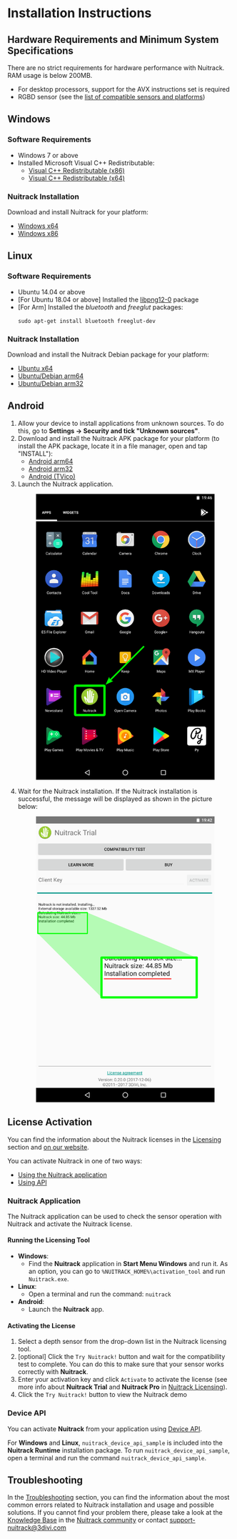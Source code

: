 # Installation Instructions

## Hardware Requirements and Minimum System Specifications 

There are no strict requirements for hardware performance with Nuitrack. RAM usage is below 200MB.

* For desktop processors, support for the AVX instructions set is required
* RGBD sensor (see the [list of compatible sensors and platforms](https://nuitrack.com/#sensors))

## Windows

### Software Requirements 

* Windows 7 or above
* Installed Microsoft Visual C++ Redistributable:
  * [Visual C++ Redistributable (x86)](https://aka.ms/vs/16/release/vc_redist.x86.exe)
  * [Visual C++ Redistributable (x64)](https://aka.ms/vs/16/release/vc_redist.x64.exe)

### Nuitrack Installation  

Download and install Nuitrack for your platform:
* [Windows x64](/Platforms/nuitrack-windows-x64.exe)
* [Windows x86](/Platforms/nuitrack-windows-x86.exe)

## Linux 

### Software Requirements 

* Ubuntu 14.04 or above
* [For Ubuntu 18.04 or above] Installed the [libpng12-0](http://launchpadlibrarian.net/233197129/libpng12-0_1.2.54-1ubuntu1_amd64.deb) package
* [For Arm] Installed the _bluetooth_ and _freeglut_ packages: 
   ```
   sudo apt-get install bluetooth freeglut-dev
   ```

### Nuitrack Installation 

Download and install the Nuitrack Debian package for your platform:
* [Ubuntu x64](/Platforms/nuitrack-ubuntu-amd64.deb)
* [Ubuntu/Debian arm64](/Platforms/nuitrack-linux-arm64.deb)
* [Ubuntu/Debian arm32](/Platforms/nuitrack-linux-armhf.deb)

## Android

1. Allow your device to install applications from unknown sources. To do this, go to **Settings → Security and tick "Unknown sources"**.
2. Download and install the Nuitrack APK package for your platform (to install the APK package, locate it in a file manager, open and tap "INSTALL"):
   * [Android arm64](/Platforms/Nuitrack_arm64.apk)
   * [Android arm32](/Platforms/Nuitrack.apk)
   * [Android (TVico)](/Platforms/TVico.apk)
3. Launch the Nuitrack application. 
   <p align="center">
   <img width="400" src="img/install_1.png">
   </p> 
4. Wait for the Nuitrack installation. If the Nuitrack installation is successful, the message will be displayed as shown in the picture below:
   <p align="center">
   <img width="400" src="img/install_2.png">
   </p>

## License Activation

You can find the information about the Nuitrack licenses in the [Licensing](/doc/Licensing.md) section and [on our website](https://nuitrack.com/#pricing).

You can activate Nuitrack in one of two ways:
* [Using the Nuitrack application](#nuitrack-application)
* [Using API](#device-api)

### Nuitrack Application

The Nuitrack application can be used to check the sensor operation with Nuitrack and activate the Nuitrack license. 

#### Running the Licensing Tool 

* **Windows**:
  * Find the **Nuitrack** application in **Start Menu Windows** and run it. As an option, you can go to `%NUITRACK_HOME%\activation_tool` and run `Nuitrack.exe`.
* **Linux**:
  * Open a terminal and run the command: `nuitrack`
* **Android**:
  * Launch the **Nuitrack** app.

#### Activating the License 

1. Select a depth sensor from the drop-down list in the Nuitrack licensing tool.
2. \[optional\] Click the `Try Nuitrack!` button and wait for the compatibility test to complete. You can do this to make sure that your sensor works correctly with **Nuitrack**.
3. Enter your activation key and click `Activate` to activate the license (see more info about **Nuitrack Trial** and **Nuitrack Pro** in [Nuitrack Licensing](#nuitrack-licensing)).
4. Click the `Try Nuitrack!` button to view the Nuitrack demo

### Device API

You can activate **Nuitrack** from your application using [Device API](/doc/Device_API.md).

For **Windows** and **Linux**, `nuitrack_device_api_sample` is included into the **Nuitrack Runtime** installation package. To run `nuitrack_device_api_sample`, open a terminal and run the command `nuitrack_device_api_sample`.

## Troubleshooting

In the [Troubleshooting](/doc/Troubleshooting.md) section, you can find the information about the most common errors related to Nuitrack installation and usage and possible solutions. If you cannot find your problem there, please take a look at the [Knowledge Base](https://community.nuitrack.com/t/nuitrack-knowledge-base/807) in the [Nuitrack community](https://community.nuitrack.com/) or contact support-nuitrack@3divi.com
